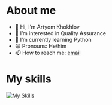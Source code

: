 # About me
- 👋 Hi, I’m Artyom Khokhlov
- 👀 I’m interested in Quality Assurance
- 🌱 I’m currently learning Python
- 😄 Pronouns: He/him
- 📫 How to reach me: [email](mailto:art.khakhlou@gmail.com)

# My skills
[![My Skills](https://skillicons.dev/icons?i=html,py,figma,github,vscode)](https://skillicons.dev)



<!---
ArtyomKhokhlov/ArtyomKhokhlov is a ✨ special ✨ repository because its `README.md` (this file) appears on your GitHub profile.
You can click the Preview link to take a look at your changes.
--->
